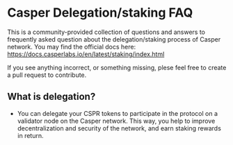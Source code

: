 # Casper Delegation/staking FAQ

This is a community-provided collection of questions and answers to frequently asked question about the delegation/staking process of Casper network. You may find the official docs here: https://docs.casperlabs.io/en/latest/staking/index.html

If you see anything incorrect, or something missing, plese feel free to create a pull request to contribute.

## What is delegation?
* You can delegate your CSPR tokens to participate in the protocol on a validator node on the Casper network. This way, you help to improve decentralization and security of the network, and earn staking rewards in return.
